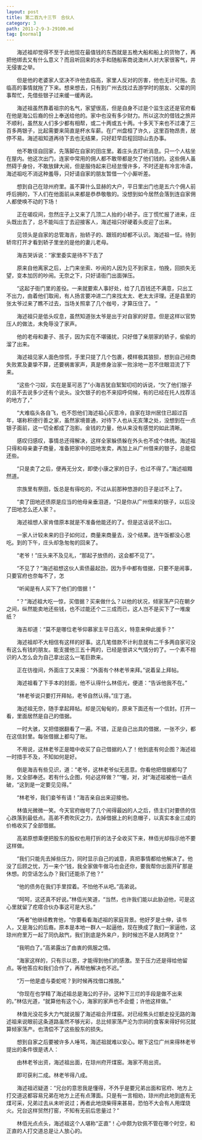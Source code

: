 ```yaml
---
layout: post
title: 第二百九十三节　合伙人
category: 3
path: 2011-2-9-3-29100.md
tag: [normal]
---
```


　　海述祖却觉得不至于此他现在最值钱的东西就是五桅大船和船上的货物了，再把他绑去又有什么意义？而且听回来的水手和随船客商说澳州人对大家很客气，并无侵害之举。

　　但是他的老婆家人坚决不许他去临高，家里人反对的厉害，他也无计可施。去临高的事情就拖了下来。想来想去，只有到广州去找过去游学时的朋友、父辈的同事帮忙，先借些银子过来缓一缓再说。

　　海述祖虽然靠着祖宗的名气，家望很高，但是自身不过是个监生这还是官府看在他是海公后裔的份上奉送给他的。家中也没有多少财力。所以这次的借钱之旅并不顺利，虽然友人们多少都有相帮，或二十两或五十两。十多天下来也不过凑了三百多两银子，比起需要来简直是杯水车薪。在广州盘桓了许久，这里百物昂贵，居停不易。海述祖知道再待下去也无结果，只好赶早启程回琼山去办事。

　　他不敢径自回家，先落脚在自家的田庄里。着庄头去打听消息。只一个人枯坐在屋内。他这次出门，连家中常用的佣人都不敢带都是欠了他们钱的。这些佣人虽然碍于身份，不敢放肆大闹，但是服侍起来已经怠慢许多，不时还是有冷言冷语，海述祖吃不消这种羞辱，只好请自家的朋友暂借一个小厮听差。

　　想到自己在琼州府里。虽不算什么显赫的大户，平日里出门也是五六个佣人前呼后拥的，下人们在他面前从来都是恭恭敬敬的。没想到如今居然会落到连自家佣人都使唤不动的下场！

　　正在嗟叹间，忽然庄子上又来了几顶二人抬的小轿子。庄丁慌忙报了进来，庄头既出去了，总不能叫庄丁去迎接客人，海述祖只好硬着头皮迎了出来。

　　见领头是自家的总管海吉，抬轿子的、跟班的却都不认识。海述祖一怔。待到轿帘打开才看到轿子里坐的是他的妻儿老母。

　　海吉哭诉说：“家里委实是待不下去了

　　原来自他离家之后，上门来坐索、吵闹的人因为见不到家主，怕挽，回损失无望，变本加厉的吵闹。无奈之下，只好请衙门出面弹压。

　　“这起子衙门里的差役。一来就要索人事好处，给了几百钱还不满意，只出工不出力，由着他们取闹，有人扬言要冲进二门来找太太、老太太评理。还是县里的张太爷过来了瞧不过去，当场关照拿了几个枷号，才算压住了。”

　　海述祖只是低头叹息，虽然知道张太爷是出于对自家的好意。但是这样以官势压人的做法，未免辱没了家声。

　　他的老母和妻子、孩子，因为实在不堪骚扰，只好借了亲朋家的轿子，偷偷的溜了出来。

　　海述祖见家人面色惊慌，手里只提了几个包裹，模样极其狼狈，想到自己经商失败累及妻挚不算，还要祸害家声，真是修身治家一败涂地一忍不住眼泪流了下来。

　　“这些个刁奴，实在是茎可恶了”小海吉犹自絮絮叨叨的诉说，“欠了他们银子的且不去说多少还有个说头。没欠银子的也不来招呼伺候，有的已经在托人找荐活的地方了，”

　　“大难临头各自飞，也不怨他们海述祖心灰意冷，自家在琼州居住已超过百年，堪称积德行善之家，虽然家境普通，对待下人也从无亥薄之处，没想到在一点银子面前，这一切全都成了泡影。金钱的力量，他从来没有感觉的如此清晰。

　　感叹归感叹，事情总还得解决，这样全家躲债躲在外头也不成个体统。海述祖只得和母亲妻子商量，准备把家中的田地发卖，再加上从广州借来的银子，总能偿还些。

　　“只是卖了之后，便再无分文，即使小康之家的日子，也过不得了。”海述祖黯然道。

　　宗族里有祭田，饭总是有得吃的，不过从前那种悠游的日子是过不上了。

　　“卖了田地还债原是应当的他母亲垂泪道，“只是你从广州借来的银子，以后没了田地怎么还人家？。

　　海述祖想人家肯借原本就是不准备他能还的了。但是这话说不出口。

　　一家人计较未来的日子如何过，商量来商量去，没个结果。连午饭都没心思吃。到的下午，庄头却急匆匆的回来了。

　　“老爷！”庄头来不及见礼，“那起子放债的，这会都不见了”。

　　“不见了？”海述祖想这伙人索债最起劲，因为手中都有借据，只要不是闹事，只要官府也奈每不了，怎

　　“听闻是有人买下了他们的借据！”

　　“？”海述祖大吃一惊，买借据？买来做什么？以他的状况，倾家荡产只在朝夕之间，纵然能卖地还些钱，也不过能还个二三成而已，这人岂不是买下了一堆废纸？

　　海吉却道：“莫不是哪位老爷仰慕家主平日高义，特意来伸此援手？”

　　海述祖却不大相信有这样的好事。这几笔借款不计利息就有二千多两自家可没有这么有钱的朋友。能支援他三五十两的，已经是很讲义气情分的了。一个素不相识的人怎么会为自己拿出这么一笔巨款来。

　　正在彷徨间，外面庄丁又来报：“外面有个林老爷来拜。”说着呈上拜帖。

　　海述祖看了下手本的封面，他不认得什么林佰光，便道：“告诉他我不在。”

　　“林老爷说只要打开拜帖，老爷自然认得。”庄丁道。

　　海述祖无奈，随手拿起拜帖。却是沉甸甸的，原来下面还有一个信封。打开一看，里面居然是自己的借据。

　　一时大骇，又把借据翻看了一遍。不错，正是自己出具的借据，一张不少，都在这信封里。每张借据上都勾了账。

　　不用说，这林老爷正是暗中收买了自己借据的人了！他到底有何企图？海述祖一时措手不及，不知如何是好。

　　倒是海吉有些见识，道：“老爷，这林老爷似无恶意。你看他把借据都勾了账，又全部奉还。若有什么企图，何必这样做？”“喔，对，对”海述祖被他一语点破，“这到是一定要见见得。”

　　“林老爷，我们妾爷有请！”海吉亲自出来迎接他。

　　林值光微微一笑。今天官府枷号了几个闹得最凶的人之后，债主们对要债的信心跌落到最低点。高弟不费吹灰之力，去掉借据上的利息帽子，以真实本金三成的价格收买了全部借据。

　　高弟原想乘便把股东的股权也用打折的法子全收买下来，林佰光却指示他不要这样做。

　　“我们只能先去掉些压力，同时显示自己的诚意，真把事情都给他解决了。他没了后顾之忧，万一来个“钱，我全家做牛做马也会还你，要我帮你出面开矿那是休想。的空话怎么办？我们还能杀了他？”

　　“他的债务在我们手里捏着。不怕他不从吧。”高弟说。

　　“呵呵，这还真不好说。”林佰光笑道，“当然，也许我们能以此胁迫他，可是这心里就留了疙瘩合伙办事这可是大忌。”

　　“再者”他继续教育他，“你要看看海述祖的家庭背景。他好歹是士伸，读书人，又是海公的后裔。原本是本地一群人一起逼他，现在换成了我们一家逼他，这琼州府里万一起了同仇敌忾，我们到底是外来户，到时候岂不是人财两空？”

　　“我明白了。”高弟露出了由衷的佩服之情。

　　“海家这样的，只有示以恩，才能得到他们的感激。至于压力还是得给他留点。等他答应和我们合作了，再帮他解决也不迟。”

　　“万一他是虚与委蛇呢？到时候再找借口推脱。”

　　“你现在也学精了海述祖总是海公的子孙，这种下三烂的手段是做不出来的。”林估光道，“就算他有这个心，海家的家声也不会蹙；许他这样做。”

　　林值光没花多大力气就说服了海述祖合开煤窑。对已经焦头烂额走投无路的海述祖来说眼前这条道路虽然不够光彩，总比倾家荡产沦为宗祠的食客来得好何况就算倾家荡产。也清偿不了这些股东的损失。

　　想到自家之后要被许多人唾骂，海述祖就难以安心。眼下这位广州来得林老爷提出的条件很是诱人：

　　由林老爷出资，海述祖出面，在琼州府开煤窑。海家不用出资。

　　即可获利二成。林老爷得八成。

　　海述祖迟疑道：“兄台的意思我是懂得，不外乎是要兄弟出面和官府、地方上打交道这都容易兄弟在地方上还有点薄面。只是有一言相劝，琼州府此地到底有无煤可采，兄弟过去从未听说过；再者此地烧柴得来甚易，恐怕不大会有人用煤烧火。兄台这样贸然打窑，不知有无前后思量过？”

　　林佰光点点头，海述祖这个人堪称“正直”！心中颇为钦佩不管在哪个时空，和正直的人打交道总是让人放心的。